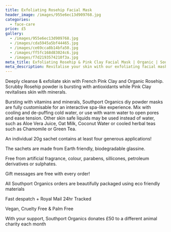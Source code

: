 ```yaml
---
title: Exfoliating Rosehip Facial Mask
header_image: /images/955e6ec13d909768.jpg
categories:
  - face-care
price: £5
gallery:
  - /images/955e6ec13d909768.jpg
  - /images/cda5945a5bf44465.jpg
  - /images/ce69cca8b14bfa50.jpg
  - /images/ff5fc168d83024c6.jpg
  - /images/f7d2193574210f3a.jpg
meta_title: Exfoliating Rosehip & Pink Clay Facial Mask | Organic | Southport Organics
meta_description: Revitalise your skin with our exfoliating facial mask featuring French pink clay and organic rosehip powder. Vegan, cruelty-free and eco-friendly packaging.
---
```

Deeply cleanse & exfoliate skin with French Pink Clay and Organic Rosehip. Scrubby Rosehip powder is bursting with antioxidants while Pink Clay revitalises skin with minerals.

Bursting with vitamins and minerals, Southport Organics diy powder masks are fully customisable for an interactive spa-like experience. Mix with cooling and de-puffing cold water, or use with warm water to open pores and ease tension. Other skin safe liquids may be used instead of water, such as Aloe Vera Juice, Oat Milk, Coconut Water or cooled herbal teas such as Chamomile or Green Tea.

An individual 20g sachet contains at least four generous applications!

The sachets are made from Earth friendly, biodegradable glassine.

Free from artificial fragrance, colour, parabens, sillicones, petroleum derivatives or sulphates.

Gift messages are free with every order!

All Southport Organics orders are beautifully packaged using eco friendly materials

Fast despatch + Royal Mail 24hr Tracked

Vegan, Cruelty Free & Palm Free

With your support, Southport Organics donates £50 to a different animal charity each month
